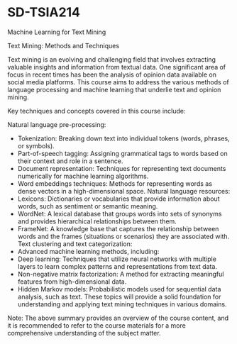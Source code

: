 # SD-TSIA214
Machine Learning for Text Mining 

Text Mining: Methods and Techniques

Text mining is an evolving and challenging field that involves extracting valuable insights and information from textual data. One significant area of focus in recent times has been the analysis of opinion data available on social media platforms. This course aims to address the various methods of language processing and machine learning that underlie text and opinion mining.

Key techniques and concepts covered in this course include:

Natural language pre-processing:
- Tokenization: Breaking down text into individual tokens (words, phrases, or symbols).
- Part-of-speech tagging: Assigning grammatical tags to words based on their context and role in a sentence.
- Document representation: Techniques for representing text documents numerically for machine learning algorithms.
- Word embeddings techniques: Methods for representing words as dense vectors in a high-dimensional space.
Natural language resources:
- Lexicons: Dictionaries or vocabularies that provide information about words, such as sentiment or semantic meaning.
- WordNet: A lexical database that groups words into sets of synonyms and provides hierarchical relationships between them.
- FrameNet: A knowledge base that captures the relationship between words and the frames (situations or scenarios) they are associated with.
Text clustering and text categorization:
- Advanced machine learning methods, including:
- Deep learning: Techniques that utilize neural networks with multiple layers to learn complex patterns and representations from text data.
- Non-negative matrix factorization: A method for extracting meaningful features from high-dimensional data.
- Hidden Markov models: Probabilistic models used for sequential data analysis, such as text.
These topics will provide a solid foundation for understanding and applying text mining techniques in various domains.

Note: The above summary provides an overview of the course content, and it is recommended to refer to the course materials for a more comprehensive understanding of the subject matter.
